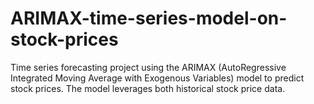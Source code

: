 # ARIMAX-time-series-model-on-stock-prices
Time series forecasting project using the ARIMAX (AutoRegressive Integrated Moving Average with Exogenous Variables) model to predict stock prices. The model leverages both historical stock price data.
